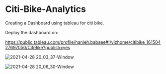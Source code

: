# Citi-Bike-Analytics
Creating a Dashboard using tableau for citi bike.

Deploy the dashboard on: 

https://public.tableau.com/profile/hanieh.babaee#!/vizhome/citibike_16150427697050/CitiBike?publish=yes


![2021-04-28 20_03_37-Window](https://user-images.githubusercontent.com/70447525/116487022-f8d37f80-a85c-11eb-97a9-d04c3f1aee30.jpg)

![2021-04-28 20_06_30-Window](https://user-images.githubusercontent.com/70447525/116487128-42bc6580-a85d-11eb-997a-4bd0d481c7cb.jpg)



